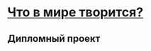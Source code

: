 [Что в мире творится?](https://genry12oz.github.io/What-s-going-on-in-the-world/)
=====================
Дипломный проект
---
